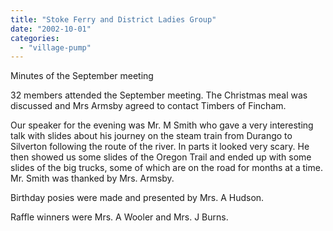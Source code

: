 ```yaml
---
title: "Stoke Ferry and District Ladies Group"
date: "2002-10-01"
categories: 
  - "village-pump"
---
```


Minutes of the September meeting

32 members attended the September meeting. The Christmas meal was discussed and Mrs Armsby agreed to contact Timbers of Fincham.

Our speaker for the evening was Mr. M Smith who gave a very interesting talk with slides about his journey on the steam train from Durango to Silverton following the route of the river. In parts it looked very scary. He then showed us some slides of the Oregon Trail and ended up with some slides of the big trucks, some of which are on the road for months at a time. Mr. Smith was thanked by Mrs. Armsby.

Birthday posies were made and presented by Mrs. A Hudson.

Raffle winners were Mrs. A Wooler and Mrs. J Burns.
